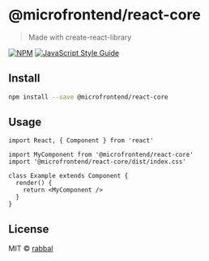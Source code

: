 # @microfrontend/react-core

> Made with create-react-library

[![NPM](https://img.shields.io/npm/v/@microfrontend/react-core.svg)](https://www.npmjs.com/package/@microfrontend/react-core) [![JavaScript Style Guide](https://img.shields.io/badge/code_style-standard-brightgreen.svg)](https://standardjs.com)

## Install

```bash
npm install --save @microfrontend/react-core
```

## Usage

```tsx
import React, { Component } from 'react'

import MyComponent from '@microfrontend/react-core'
import '@microfrontend/react-core/dist/index.css'

class Example extends Component {
  render() {
    return <MyComponent />
  }
}
```

## License

MIT © [rabbal](https://github.com/rabbal)
